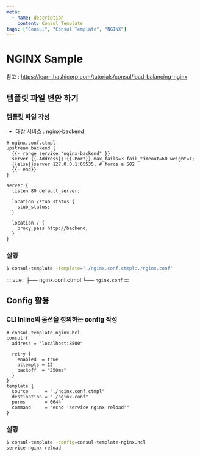 ```yaml
---
meta:
  - name: description
    content: Consul Template
tags: ["Consul", "Consul Template", "NGINX"]
---
```


# NGINX Sample

참고 : <https://learn.hashicorp.com/tutorials/consul/load-balancing-nginx>

## 템플릿 파일 변환 하기

### 템플릿 파일 작성

- 대상 서비스 : nginx-backend

```hcl
# nginx.conf.ctmpl
upstream backend {
  {{- range service "nginx-backend" }}
  server {{.Address}}:{{.Port}} max_fails=3 fail_timeout=60 weight=1;
  {{else}}server 127.0.0.1:65535; # force a 502
  {{- end}}
}

server {
  listen 80 default_server;

  location /stub_status {
    stub_status;
  }

  location / {
    proxy_pass http://backend;
  }
}
```

### 실행

```bash
$ consul-template -template="./nginx.conf.ctmpl:./nginx.conf"
```

::: vue
.
├── nginx.conf.ctmpl
└── `nginx.conf`
:::


## Config 활용

### CLI Inline의 옵션을 정의하는 config 작성

```hcl
# consul-template-nginx.hcl
consul {
  address = "localhost:8500"

  retry {
    enabled  = true
    attempts = 12
    backoff  = "250ms"
  }
}
template {
  source      = "./nginx.conf.ctmpl"
  destination = "./nginx.conf"
  perms       = 0644
  command     = "echo 'service nginx reload'"
}
```

### 실행

```bash
$ consul-template -config=consul-template-nginx.hcl
service nginx reload
```